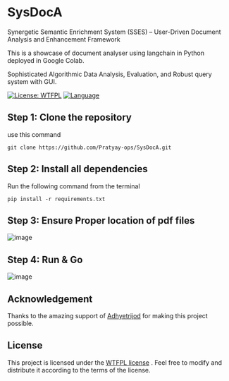 # SysDocA
Synergetic Semantic Enrichment System (SSES) – User-Driven Document Analysis and Enhancement Framework 

This is a showcase of document analyser using langchain in Python deployed in Google Colab.

Sophisticated Algorithmic Data Analysis, Evaluation, and Robust query system with GUI.

[![License: WTFPL](https://img.shields.io/badge/License-WTFPL-brightgreen.svg)]([https://github.com/Pratyay-ops/Webscrapingshowcase/blob/main/LICENSE])
[![Language](https://img.shields.io/badge/language-python-blue.svg)](https://golang.org/)

## Step 1: Clone the repository
use this command
```
git clone https://github.com/Pratyay-ops/SysDocA.git
```

## Step 2: Install all dependencies
Run the following command from the terminal 
```
pip install -r requirements.txt
```
## Step 3: Ensure Proper location of pdf files
![image](https://github.com/Pratyay-ops/SysDocA/assets/133751979/96dbabb3-d9bb-4421-8272-9b4a061aa118)

## Step 4: Run & Go
![image](https://github.com/Pratyay-ops/SysDocA/assets/133751979/66fb0897-e5ca-4a1a-a06f-a060f758ff77)

## Acknowledgement
Thanks to the amazing support of [Adhyetrijod](https://github.com/adhyetrijod) for making this project possible.

## License

This project is licensed under the [WTFPL license](LICENSE) . Feel free to modify and distribute it according to the terms of the license.
